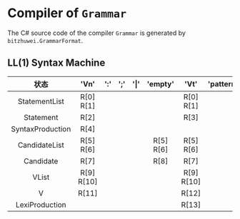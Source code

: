 # Compiler of `Grammar`

The C# source code of the compiler `Grammar` is generated by `bitzhuwei.GrammarFormat`.

## LL(1) Syntax Machine

| 状态 | \'Vn\' | \':\' | \';\' | \'\|\' | \'empty\' | \'Vt\' | \'pattern\' |
|:---:|:---:|:---:|:---:|:---:|:---:|:---:|:---:|
| StatementList | R[0] R[1] |   |   |   |   | R[0] R[1] |   |
| Statement | R[2] |   |   |   |   | R[3] |   |
| SyntaxProduction | R[4] |   |   |   |   |   |   |
| CandidateList | R[5] R[6] |   |   |   | R[5] R[6] | R[5] R[6] |   |
| Candidate | R[7] |   |   |   | R[8] | R[7] |   |
| VList | R[9] R[10] |   |   |   |   | R[9] R[10] |   |
| V | R[11] |   |   |   |   | R[12] |   |
| LexiProduction |   |   |   |   |   | R[13] |   |


